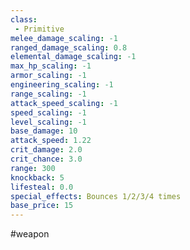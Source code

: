```yaml
---
class: 
 - Primitive
melee_damage_scaling: -1
ranged_damage_scaling: 0.8
elemental_damage_scaling: -1
max_hp_scaling: -1
armor_scaling: -1
engineering_scaling: -1
range_scaling: -1
attack_speed_scaling: -1
speed_scaling: -1
level_scaling: -1
base_damage: 10
attack_speed: 1.22
crit_damage: 2.0
crit_chance: 3.0
range: 300
knockback: 5
lifesteal: 0.0
special_effects: Bounces 1/2/3/4 times
base_price: 15
---
```

#weapon